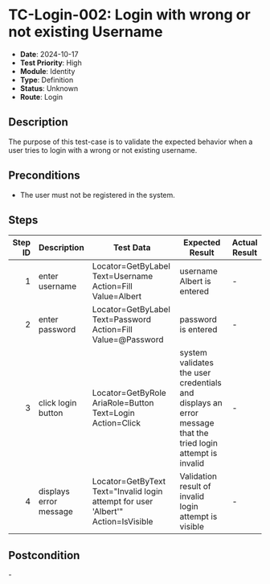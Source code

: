 # TC-Login-002: Login with wrong or not existing Username

- **Date**: 2024-10-17
- **Test Priority**: High
- **Module**: Identity
- **Type**: Definition
- **Status**: Unknown
- **Route**: Login

## Description

The purpose of this test-case is to validate the expected behavior when a user tries to login with a wrong or not existing username.

## Preconditions

- The user must not be registered in the system.

## Steps

<!-- STEPS:BEGIN -->
| Step ID | Description            | Test Data                                                                           | Expected Result                                                                                             | Actual Result |
| -------:| ---------------------- | ----------------------------------------------------------------------------------- | ----------------------------------------------------------------------------------------------------------- | ------------- |
| 1       | enter username         | Locator=GetByLabel Text=Username Action=Fill Value=Albert                           | username Albert is entered                                                                                  | -             |
| 2       | enter password         | Locator=GetByLabel Text=Password Action=Fill Value=@Password                         | password is entered                                                                                         | -             |
| 3       | click login button     | Locator=GetByRole AriaRole=Button Text=Login Action=Click                           | system validates the user credentials and displays an error message that the tried login attempt is invalid | -             |
| 4       | displays error message | Locator=GetByText Text=\"Invalid login attempt for user 'Albert'\" Action=IsVisible | Validation result of invalid login attempt is visible                                                       | -             |
<!-- STEPS:END -->

## Postcondition

\-
